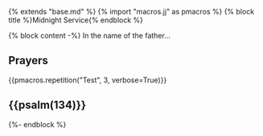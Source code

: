 {% extends "base.md" %}
{% import "macros.jj" as pmacros %}
{% block title %}Midnight Service{% endblock %}

{% block content -%}
In the name of the father...

## Prayers
{{pmacros.repetition("Test", 3, verbose=True)}}

## {{psalm(134)}}
{%- endblock %}

